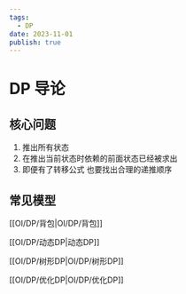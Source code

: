 ```yaml
---
tags:
  - DP
date: 2023-11-01
publish: true
---
```

# DP 导论

## 核心问题

1. 推出所有状态
2. 在推出当前状态时依赖的前面状态已经被求出
3. 即便有了转移公式 也要找出合理的递推顺序

## 常见模型

[[OI/DP/背包|OI/DP/背包]]

[[OI/DP/动态DP|动态DP]]

[[OI/DP/树形DP|OI/DP/树形DP]]

[[OI/DP/优化DP|OI/DP/优化DP]]
